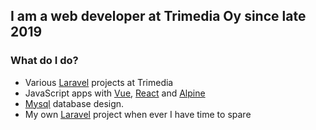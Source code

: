 ## I am a web developer at Trimedia Oy since late 2019
### What do I do?
- Various [Laravel](https://laravel.com/) projects at Trimedia
- JavaScript apps with [Vue](https://vuejs.org/), [React](https://reactjs.org/) and [Alpine](https://alpinejs.dev/)
- [Mysql](https://www.mysql.com/) database design.
- My own [Laravel](https://laravel.com/) project when ever I have time to spare
